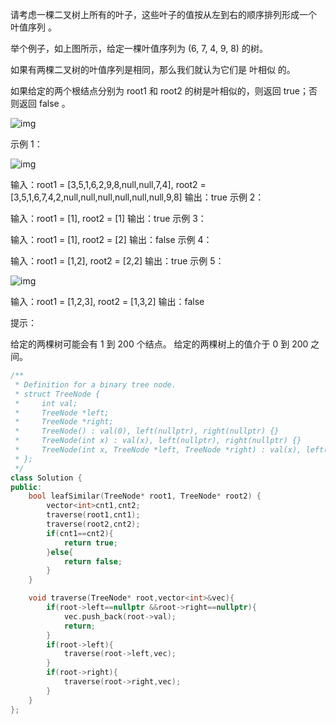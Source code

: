 请考虑一棵二叉树上所有的叶子，这些叶子的值按从左到右的顺序排列形成一个 叶值序列 。



举个例子，如上图所示，给定一棵叶值序列为 (6, 7, 4, 9, 8) 的树。

如果有两棵二叉树的叶值序列是相同，那么我们就认为它们是 叶相似 的。

如果给定的两个根结点分别为 root1 和 root2 的树是叶相似的，则返回 true；否则返回 false 。

 ![img](https://s3-lc-upload.s3.amazonaws.com/uploads/2018/07/16/tree.png)

示例 1：

![img](https://assets.leetcode.com/uploads/2020/09/03/leaf-similar-1.jpg)

输入：root1 = [3,5,1,6,2,9,8,null,null,7,4], root2 = [3,5,1,6,7,4,2,null,null,null,null,null,null,9,8]
输出：true
示例 2：

输入：root1 = [1], root2 = [1]
输出：true
示例 3：

输入：root1 = [1], root2 = [2]
输出：false
示例 4：

输入：root1 = [1,2], root2 = [2,2]
输出：true
示例 5：

![img](https://assets.leetcode.com/uploads/2020/09/03/leaf-similar-2.jpg)

输入：root1 = [1,2,3], root2 = [1,3,2]
输出：false


提示：

给定的两棵树可能会有 1 到 200 个结点。
给定的两棵树上的值介于 0 到 200 之间。

```cpp
/**
 * Definition for a binary tree node.
 * struct TreeNode {
 *     int val;
 *     TreeNode *left;
 *     TreeNode *right;
 *     TreeNode() : val(0), left(nullptr), right(nullptr) {}
 *     TreeNode(int x) : val(x), left(nullptr), right(nullptr) {}
 *     TreeNode(int x, TreeNode *left, TreeNode *right) : val(x), left(left), right(right) {}
 * };
 */
class Solution {
public:
    bool leafSimilar(TreeNode* root1, TreeNode* root2) {
        vector<int>cnt1,cnt2;
        traverse(root1,cnt1);
        traverse(root2,cnt2);
        if(cnt1==cnt2){
            return true;
        }else{
            return false;
        }
    }

    void traverse(TreeNode* root,vector<int>&vec){
        if(root->left==nullptr &&root->right==nullptr){
            vec.push_back(root->val);
            return;
        }
        if(root->left){
            traverse(root->left,vec);
        }
        if(root->right){
            traverse(root->right,vec);
        }
    }
};
```

